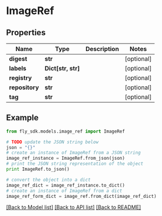 # ImageRef


## Properties

Name | Type | Description | Notes
------------ | ------------- | ------------- | -------------
**digest** | **str** |  | [optional] 
**labels** | **Dict[str, str]** |  | [optional] 
**registry** | **str** |  | [optional] 
**repository** | **str** |  | [optional] 
**tag** | **str** |  | [optional] 

## Example

```python
from fly_sdk.models.image_ref import ImageRef

# TODO update the JSON string below
json = "{}"
# create an instance of ImageRef from a JSON string
image_ref_instance = ImageRef.from_json(json)
# print the JSON string representation of the object
print ImageRef.to_json()

# convert the object into a dict
image_ref_dict = image_ref_instance.to_dict()
# create an instance of ImageRef from a dict
image_ref_form_dict = image_ref.from_dict(image_ref_dict)
```
[[Back to Model list]](../README.md#documentation-for-models) [[Back to API list]](../README.md#documentation-for-api-endpoints) [[Back to README]](../README.md)


